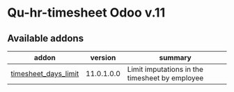 #
Qu-hr-timesheet Odoo v.11
==========================

[//]: # (addons)

Available addons
----------------
addon | version | summary
--- | --- | ---
[timesheet_days_limit](timesheet_days_limit/) | 11.0.1.0.0 | Limit imputations in the timesheet by employee

[//]: # (end addons)